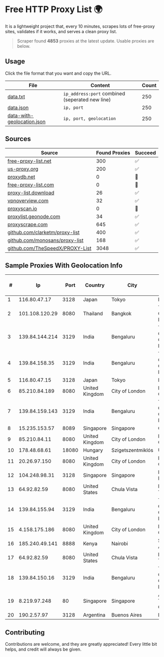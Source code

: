 
# Free HTTP Proxy List 🌍

It is a lightweight project that, every 10 minutes, scrapes lots of free-proxy sites, validates if it works, and serves a clean proxy list.


> Scraper found **4853** proxies at the latest update. Usable proxies are below.

## Usage

Click the file format that you want and copy the URL.


|File|Content|Count|
|----|-------|-----|
|[data.txt](https://raw.githubusercontent.com/themiralay/Proxy-List-World/master/data.txt)|`ip_address:port` combined (seperated new line)|250|
|[data.json](https://raw.githubusercontent.com/themiralay/Proxy-List-World/master/data.json)|`ip, port`|250|
|[data-with-geolocation.json](https://raw.githubusercontent.com/themiralay/Proxy-List-World/master/data-with-geolocation.json)|`ip, port, geolocation`|250|

## Sources

|Source|Found Proxies|Succeed|
|------|-------------|-------|
|[free-proxy-list.net](https://free-proxy-list.net)|300|✅|
|[us-proxy.org](https://www.us-proxy.org)|200|✅|
|[proxydb.net](http://proxydb.net)|0|🚫|
|[free-proxy-list.com](https://free-proxy-list.com/?page=&port=&type%5B%5D=http&type%5B%5D=https&up_time=0&search=Search)|0|🚫|
|[proxy-list.download](https://www.proxy-list.download/HTTP)|26|✅|
|[vpnoverview.com](https://vpnoverview.com/privacy/anonymous-browsing/free-proxy-servers)|32|✅|
|[proxyscan.io](https://www.proxyscan.io)|0|🚫|
|[proxylist.geonode.com](https://proxylist.geonode.com/api/proxy-list?limit=300&page=1&sort_by=lastChecked&sort_type=desc&protocols=http,https)|34|✅|
|[proxyscrape.com](https://api.proxyscrape.com/v2/?request=displayproxies&protocol=http&timeout=10000&country=all&ssl=all&anonymity=all)|645|✅|
|[github.com/clarketm/proxy-list](https://raw.githubusercontent.com/clarketm/proxy-list/master/proxy-list-raw.txt)|400|✅|
|[github.com/monosans/proxy-list](https://raw.githubusercontent.com/monosans/proxy-list/main/proxies/http.txt)|168|✅|
|[github.com/TheSpeedX/PROXY-List](https://raw.githubusercontent.com/TheSpeedX/PROXY-List/master/http.txt)|3048|✅|


## Sample Proxies With Geolocation Info

|#|Ip|Port|Country|City|Internet Service Provider|
|-|--|----|-------|----|-------------------------|
|1|116.80.47.17|3128|Japan|Tokyo|InfoSphere|
|2|101.108.120.29|8080|Thailand|Bangkok|TOT Public Company Limited|
|3|139.84.144.214|3129|India|Bengaluru|The Constant Company, LLC|
|4|139.84.158.35|3129|India|Bengaluru|The Constant Company, LLC|
|5|116.80.47.15|3128|Japan|Tokyo|InfoSphere|
|6|85.210.84.189|8080|United Kingdom|City of London|Microsoft Corporation|
|7|139.84.159.143|3129|India|Bengaluru|The Constant Company, LLC|
|8|15.235.153.57|8089|Singapore|Singapore|OVH Hosting|
|9|85.210.84.11|8080|United Kingdom|City of London|Microsoft Corporation|
|10|178.48.68.61|18080|Hungary|Szigetszentmiklós|UPC|
|11|20.26.97.150|8080|United Kingdom|City of London|Microsoft Corporation|
|12|104.248.98.31|3128|Singapore|Singapore|DigitalOcean, LLC|
|13|64.92.82.59|8080|United States|Chula Vista|Momentum Telecom, Inc.|
|14|139.84.155.94|3129|India|Bengaluru|The Constant Company, LLC|
|15|4.158.175.186|8080|United Kingdom|City of London|Microsoft Corporation|
|16|185.240.49.141|8888|Kenya|Nairobi|Servercore Africa Ltd|
|17|64.92.82.59|8080|United States|Chula Vista|Momentum Telecom, Inc.|
|18|139.84.150.16|3129|India|Bengaluru|The Constant Company, LLC|
|19|8.219.97.248|80|Singapore|Singapore|Alibaba (US) Technology Co., Ltd.|
|20|190.2.57.97|3128|Argentina|Buenos Aires|NSS S.A.|



## Contributing

Contributions are welcome, and they are greatly appreciated! Every
little bit helps, and credit will always be given.


